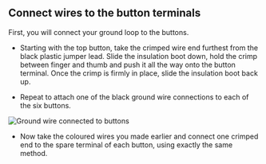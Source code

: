 ## Connect wires to the button terminals

First, you will connect your ground loop to the buttons.

+ Starting with the top button, take the crimped wire end furthest from the black plastic jumper lead. Slide the insulation boot down, hold the crimp between finger and thumb and push it all the way onto the button terminal. Once the crimp is firmly in place, slide the insulation boot back up.

+ Repeat to attach one of the black ground wire connections to each of the six buttons.

![Ground wire connected to buttons](images/ground-wire-done.png)

+ Now take the coloured wires you made earlier and connect one crimped end to the spare terminal of each button, using exactly the same method.
